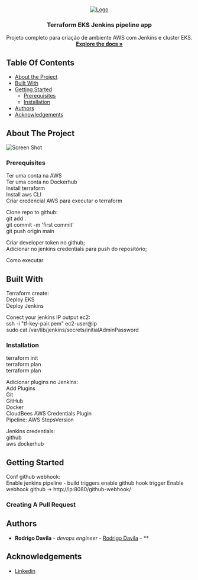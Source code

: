 <br/>
<p align="center">
  <a href="https://github.com/rrddevops/bootcamp2">
    <img src="https://amlanscloud.com/static/9def0d99a7abafd287ee1546d83c3fd4/d6be1/ekspipeline.png" alt="Logo">
  </a>

  <h3 align="center">Terraform EKS Jenkins pipeline app</h3>

  <p align="center">
    Projeto completo para criação de ambiente AWS com Jenkins e cluster EKS.
    <br/>
    <a href="https://github.com/rrddevops/bootcamp2"><strong>Explore the docs »</strong></a>
    <br/>
</p>

## Table Of Contents

* [About the Project](#about-the-project)
* [Built With](#built-with)
* [Getting Started](#getting-started)
  * [Prerequisites](#prerequisites)
  * [Installation](#installation)
* [Authors](#authors)
* [Acknowledgements](#acknowledgements)

## About The Project

![Screen Shot](https://i.ytimg.com/vi/Hz_zWe64uyY/hqdefault.jpg)

### Prerequisites

Ter uma conta na AWS<br/>
Ter uma conta no Dockerhub<br/>
Install terraform<br/>
Install aws CLI<br/>
Criar credencial AWS para executar o terraform<br/>

Clone repo to github: <br/>
git add .<br/>
git commit -m 'first commit'<br/>
git push origin main<br/>

Criar developer token no github;<br/>
Adicionar no jenkins credentials para push do repositório;<br/>

Como executar<br/>

## Built With

Terraform create:<br/>
Deploy EKS <br/>
Deploy Jenkins

Conect your jenkins IP output ec2: <br/>
ssh -i "tf-key-pair.pem" ec2-user@ip<br/>
sudo cat /var/lib/jenkins/secrets/initialAdminPassword<br/>


### Installation

terraform init<br/>
terraform plan<br/>
terraform plan<br/>

Adicionar plugins no Jenkins:<br/>
Add Plugins<br/>
	Git<br/>
	GitHub<br/>
	Docker<br/>
  CloudBees AWS Credentials Plugin<br/>
	Pipeline: AWS StepsVersion<br/>

Jenkins credentials:<br/>
github<br/>
aws
dockerhub<br/>

## Getting Started

Conf github webhook:<br/>
Enable jenkins pipeline - build triggers enable github hook trigger
Enable webhook github -> http://ip:8080/github-webhook/


### Creating A Pull Request

## Authors

* **Rodrigo Davila** - *devops engineer* - [Rodrigo Davila](https://github.com/rrddevops) - **

## Acknowledgements

* [Linkedin](https://www.linkedin.com/in/rodrigordavila/)
